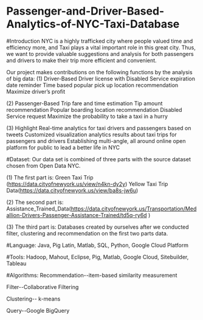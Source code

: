 # Passenger-and-Driver-Based-Analytics-of-NYC-Taxi-Database

#Introduction
NYC is a highly trafficked city where people valued time and efficiency more, and Taxi plays a vital important role in this great city. Thus, we want to provide valuable suggestions and analysis for both passengers and drivers to make their trip more efficient and convenient. 

Our project makes contributions on the following functions by the analysis of big data: 
(1) Driver-Based 
Driver license with Disabled Service expiration date reminder 
Time based popular pick up location recommendation 
Maximize driver’s profit 

(2) Passenger-Based 
Trip fare and time estimation 
Tip amount recommendation 
Popular boarding location recommendation 
Disabled Service request 
Maximize the probability to take a taxi in a hurry 

(3) Highlight 
Real-time analytics for taxi drivers and passengers based on tweets 
Customized visualization analytics results about taxi trips for passengers and drivers 
Establishing multi-angle, all around online open platform for public to lead a better life in NYC

#Dataset:
Our data set is combined of three parts with the source dataset chosen from Open Data NYC. 

(1) The first part is: 
Green Taxi Trip (https://data.cityofnewyork.us/view/n4kn-dy2y) 
Yellow Taxi Trip Data(https://data.cityofnewyork.us/view/ba8s-jw6u) 

(2) The second part is: 
Assistance_Trained_Data(https://data.cityofnewyork.us/Transportation/Medallion-Drivers-Passenger-Assistance-Trained/td5q-ry6d ) 

(3) The third part is: 
Databases created by ourselves after we conducted filter, clustering and recommendation on the first two parts data. 

#Language: 
Java, Pig Latin, Matlab, SQL, Python, Google Cloud Platform 

#Tools:
Hadoop, Mahout, Eclipse, Pig, Matlab, Google Cloud, Sitebuilder, Tableau 

#Algorithms: 
Recommendation--item-based similarity measurement

Filter--Collaborative Filtering

Clustering-- k-means 

Query--Google BigQuery 
